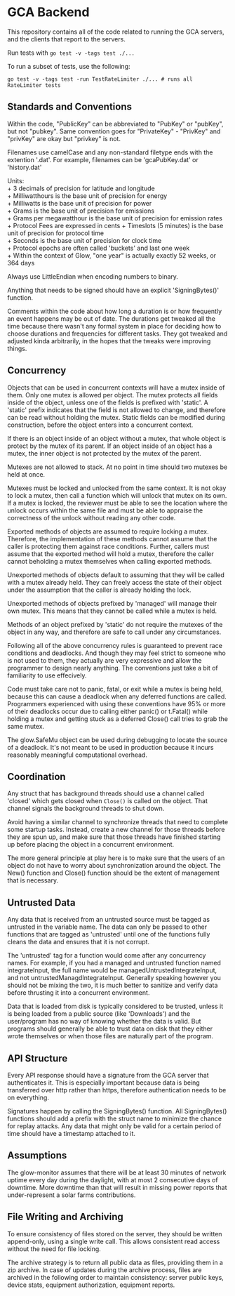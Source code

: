 # GCA Backend

This repository contains all of the code related to running the GCA servers,
and the clients that report to the servers.

Run tests with `go test -v -tags test ./...`

To run a subset of tests, use the following:
```
go test -v -tags test -run TestRateLimiter ./... # runs all RateLimiter tests
```

## Standards and Conventions

Within the code, "PublicKey" can be abbreviated to "PubKey" or "pubKey", but
not "pubkey". Same convention goes for "PrivateKey" - "PrivKey" and "privKey"
are okay but "privkey" is not.

Filenames use camelCase and any non-standard filetype ends with the extention
'.dat'. For example, filenames can be 'gcaPubKey.dat' or 'history.dat'

Units:  
	+ 3 decimals of precision for latitude and longitude  
	+ Milliwatthours is the base unit of precision for energy  
	+ Milliwatts is the base unit of precision for power  
	+ Grams is the base unit of precision for emissions  
	+ Grams per megawatthour is the base unit of precision for emission rates  
	+ Protocol Fees are expressed in cents
	+ Timeslots (5 minutes) is the base unit of precision for protocol time  
	+ Seconds is the base unit of precision for clock time  
	+ Protocol epochs are often called 'buckets' and last one week  
	+ Within the context of Glow, "one year" is actually exactly 52 weeks, or 364 days  

Always use LittleEndian when encoding numbers to binary.

Anything that needs to be signed should have an explicit 'SigningBytes()'
function.

Comments within the code about how long a duration is or how frequently an
event happens may be out of date. The durations get tweaked all the time
because there wasn't any formal system in place for deciding how to choose
durations and frequencies for different tasks. They got tweaked and adjusted
kinda arbitrarily, in the hopes that the tweaks were improving things.

## Concurrency

Objects that can be used in concurrent contexts will have a mutex inside of
them. Only one mutex is allowed per object. The mutex protects all fields
inside of the object, unless one of the fields is prefixed with 'static'. A
'static' prefix indicates that the field is not allowed to change, and
therefore can be read without holding the mutex. Static fields can be modified
during construction, before the object enters into a concurrent context.

If there is an object inside of an object without a mutex, that whole object is
protect by the mutex of its parent. If an object inside of an object has a
mutex, the inner object is not protected by the mutex of the parent.

Mutexes are not allowed to stack. At no point in time should two mutexes be
held at once.

Mutexes must be locked and unlocked from the same context. It is not okay to
lock a mutex, then call a function which will unlock that mutex on its own. If
a mutex is locked, the reviewer must be able to see the location where the
unlock occurs within the same file and must be able to appraise the correctness
of the unlock without reading any other code.

Exported methods of objects are assumed to require locking a mutex. Therefore,
the implementation of these methods cannot assume that the caller is protecting
them against race conditions. Further, callers must assume that the exported
method will hold a mutex, therefore the caller cannot beholding a mutex
themselves when calling exported methods.

Unexported methods of objects default to assuming that they will be called with
a mutex already held. They can freely access the state of their object under
the assumption that the caller is already holding the lock.

Unexported methods of objects prefixed by 'managed' will manage their own
mutex. This means that they cannot be called while a mutex is held.

Methods of an object prefixed by 'static' do not require the mutexes of the
object in any way, and therefore are safe to call under any circumstances.

Following all of the above concurrency rules is guaranteed to prevent race
conditions and deadlocks. And though they may feel strict to someone who is not
used to them, they actually are very expressive and allow the programmer to
design nearly anything. The conventions just take a bit of familiarity to use
effecively.

Code must take care not to panic, fatal, or exit while a mutex is being held,
because this can cause a deadlock when any deferred functions are called.
Programmers experienced with using these conventions have 95% or more of their
deadlocks occur due to calling either panic() or t.Fatal() while holding a
mutex and getting stuck as a deferred Close() call tries to grab the same
mutex.

The glow.SafeMu object can be used during debugging to locate the source of a
deadlock. It's not meant to be used in production because it incurs reasonably
meaningful computational overhead.

## Coordination

Any struct that has background threads should use a channel called 'closed'
which gets closed when `Close()` is called on the object. That channel signals
the background threads to shut down.

Avoid having a similar channel to synchronize threads that need to complete
some startup tasks. Instead, create a new channel for those threads before they
are spun up, and make sure that those threads have finished starting up before
placing the object in a concurrent environment.

The more general principle at play here is to make sure that the users of an
object do not have to worry about synchronization around the object. The New()
function and Close() function should be the extent of management that is
necessary.

## Untrusted Data

Any data that is received from an untrusted source must be tagged as untrusted
in the variable name. The data can only be passed to other functions that are
tagged as 'untrusted' until one of the functions fully cleans the data and
ensures that it is not corrupt.

The 'untrusted' tag for a function would come after any concurrency names. For
example, if you had a managed and untrusted function named integrateInput, the
full name would be managedUntrustedIntegrateInput, and not
untrustedManagdIntegrateInput. Generally speaking however you should not be
mixing the two, it is much better to sanitize and verify data before thrusting
it into a concurrent environment.

Data that is loaded from disk is typically considered to be trusted, unless it
is being loaded from a public source (like 'Downloads') and the user/program
has no way of knowing whether the data is valid. But programs should generally
be able to trust data on disk that they either wrote themselves or when those
files are naturally part of the program.

## API Structure

Every API response should have a signature from the GCA server that
authenticates it. This is especially important because data is being
transferred over http rather than https, therefore authentication needs to be
on everything.

Signatures happen by calling the SigningBytes() function. All SigningBytes()
functions should add a prefix with the struct name to minimize the chance for
replay attacks. Any data that might only be valid for a certain period of time
should have a timestamp attached to it.

## Assumptions

The glow-monitor assumes that there will be at least 30 minutes of network
uptime every day during the daylight, with at most 2 consecutive days of
downtime. More downtime than that will result in missing power reports that
under-represent a solar farms contributions.

## File Writing and Archiving

To ensure consistency of files stored on the server, they should be written
append-only, using a single write call. This allows consistent read access
without the need for file locking.

The archive strategy is to return all public data as files, providing
them in a zip archive. In case of updates during the archive
process, files are archived in the following order to maintain
consistency: server public keys, device stats, equipment authorization,
equipment reports.
